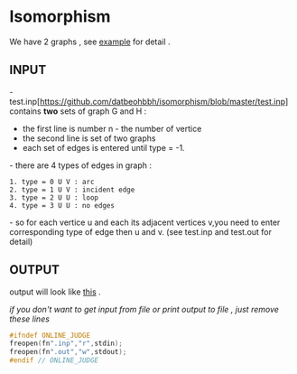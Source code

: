 # Isomorphism

We have 2 graphs , see [example](https://github.com/datbeohbbh/isomorphism/blob/master/example.png) for detail . 

## INPUT 

\- test.inp[https://github.com/datbeohbbh/isomorphism/blob/master/test.inp] contains <b>two</b> sets of graph G and H : 

  * the first line is number n - the number of vertice
  * the second line is set of two graphs
  * each set of edges is entered until type = -1.

\- there are 4 types of edges in graph :

    1. type = 0 U V : arc
    2. type = 1 U V : incident edge
    3. type = 2 U U : loop
    4. type = 3 U U : no edges
 

\- so for each vertice u and each its adjacent vertices v,you need to enter corresponding type of edge then u and v.
(see test.inp and test.out for detail)

## OUTPUT

output will look like [this](https://github.com/datbeohbbh/isomorphism/blob/master/test.out) .

*if you don't want to get input from file or print output to file , *just remove these lines**

```c++
#ifndef ONLINE_JUDGE
freopen(fn".inp","r",stdin);
freopen(fn".out","w",stdout);
#endif // ONLINE_JUDGE
```
